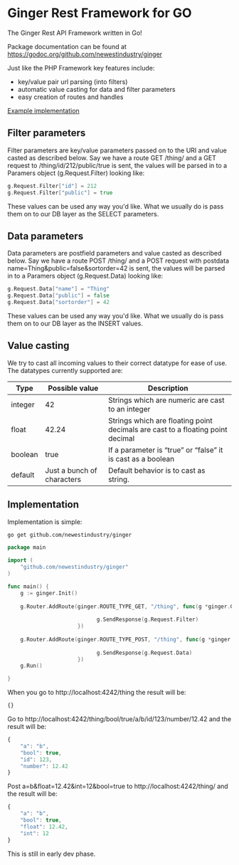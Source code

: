 Ginger Rest Framework for GO
=========

The Ginger Rest API Framework written in Go!

Package documentation can be found at https://godoc.org/github.com/newestindustry/ginger

Just like the PHP Framework key features include:

- key/value pair url parsing (into filters)
- automatic value casting for data and filter parameters
- easy creation of routes and handles

[Example implementation](#implementation)

## Filter parameters
Filter parameters are key/value parameters passed on to the URI and value casted as described below.
Say we have a route GET /thing/ and a GET request to /thing/id/212/public/true is sent, the values will be parsed in to a Paramers object (g.Request.Filter) looking like:

```go
g.Request.Filter["id"] = 212
g.Request.Filter["public"] = true
```

These values can be used any way you'd like. What we usually do is pass them on to our DB layer as the SELECT parameters.

## Data parameters
Data parameters are postfield parameters and value casted as described below.
Say we have a route POST /thing/ and a POST request with postdata name=Thing&public=false&sortorder=42 is sent, the values will be parsed in to a Paramers object (g.Request.Data) looking like:

```go
g.Request.Data["name"] = "Thing"
g.Request.Data["public"] = false
g.Request.Data["sortorder"] = 42
```

These values can be used any way you'd like. What we usually do is pass them on to our DB layer as the INSERT values.


## Value casting
We try to cast all incoming values to their correct datatype for ease of use. The datatypes currently supported are:

| Type | Possible value | Description |
| ------ | ---- | ------ |
| integer | 42 | Strings which are numeric are cast to an integer |
| float | 42.24 | Strings which are floating point decimals are cast to a floating point decimal |
| boolean | true | If a parameter is “true” or “false” it is cast as a boolean |
| default | Just a bunch of characters | Default behavior is to cast as string. |


## Implementation


Implementation is simple:

```bash
go get github.com/newestindustry/ginger
```


```Go
package main

import (
	"github.com/newestindustry/ginger"
)

func main() {
	g := ginger.Init()
	
	g.Router.AddRoute(ginger.ROUTE_TYPE_GET, "/thing", func(g *ginger.Ginger) {
							
							g.SendResponse(g.Request.Filter)
					  })
					  
	g.Router.AddRoute(ginger.ROUTE_TYPE_POST, "/thing", func(g *ginger.Ginger) {
							
							g.SendResponse(g.Request.Data)
					  })				  
	g.Run()

}

```

When you go to http://localhost:4242/thing the result will be:

```js
{}
```

Go to http://localhost:4242/thing/bool/true/a/b/id/123/number/12.42 and the result will be:
```js
{
    "a": "b",
    "bool": true,
    "id": 123,
    "number": 12.42
}
```

Post a=b&float=12.42&int=12&bool=true to http://localhost:4242/thing/ and the result will be:
```js
{
    "a": "b",
    "bool": true,
    "float": 12.42,
    "int": 12
}
```


This is still in early dev phase.

